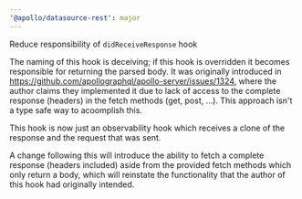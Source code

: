 ```yaml
---
'@apollo/datasource-rest': major
---
```


Reduce responsibility of `didReceiveResponse` hook

The naming of this hook is deceiving; if this hook is overridden it becomes responsible for returning the parsed body. It was originally introduced in https://github.com/apollographql/apollo-server/issues/1324, where the author claims they implemented it due to lack of access to the complete response (headers) in the fetch methods (get, post, ...). This approach isn't a type safe way to acoomplish this.

This hook is now just an observability hook which receives a clone of the response and the request that was sent.

A change following this will introduce the ability to fetch a complete response (headers included) aside from the provided fetch methods which only return a body, which will reinstate the functionality that the author of this hook had originally intended.
